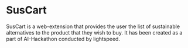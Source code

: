 # SusCart
SusCart is a web-extension that provides the user the list of sustainable alternatives to the product that they wish to buy.
It has been created as a part of AI-Hackathon conducted by lightspeed.
